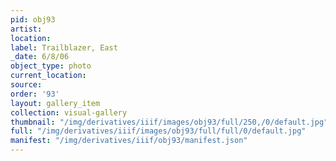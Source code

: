 ```yaml
---
pid: obj93
artist: 
location: 
label: Trailblazer, East
_date: 6/8/06
object_type: photo
current_location: 
source: 
order: '93'
layout: gallery_item
collection: visual-gallery
thumbnail: "/img/derivatives/iiif/images/obj93/full/250,/0/default.jpg"
full: "/img/derivatives/iiif/images/obj93/full/full/0/default.jpg"
manifest: "/img/derivatives/iiif/obj93/manifest.json"
---
```

